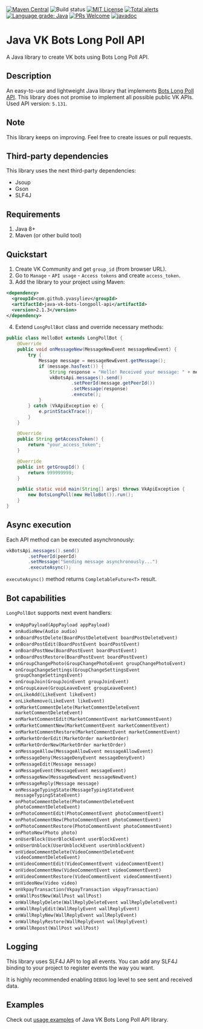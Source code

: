 [![Maven Central](https://maven-badges.herokuapp.com/maven-central/com.github.yvasyliev/java-vk-bots-longpoll-api/badge.svg?&kill_cache=1)](https://search.maven.org/artifact/com.github.yvasyliev/java-vk-bots-longpoll-api)
![Build status](https://github.com/yvasyliev/java-vk-bots-long-poll-api/actions/workflows/build-maven-project.yml/badge.svg?branch=master)
[![MIT License](http://img.shields.io/badge/license-MIT-blue.svg?style=flat)](https://github.com/yvasyliev/java-vk-bots-long-poll-api/blob/master/LICENSE)
[![Total alerts](https://img.shields.io/lgtm/alerts/g/yvasyliev/java-vk-bots-long-poll-api.svg?logo=lgtm&logoWidth=18)](https://lgtm.com/projects/g/yvasyliev/java-vk-bots-long-poll-api/alerts/)
[![Language grade: Java](https://img.shields.io/lgtm/grade/java/g/yvasyliev/java-vk-bots-long-poll-api.svg?logo=lgtm&logoWidth=18)](https://lgtm.com/projects/g/yvasyliev/java-vk-bots-long-poll-api/context:java)
[![PRs Welcome](https://img.shields.io/badge/PRs-welcome-brightgreen.svg?style=flat)](http://makeapullrequest.com)
[![javadoc](https://javadoc.io/badge2/com.github.yvasyliev/java-vk-bots-longpoll-api/javadoc.svg)](https://javadoc.io/doc/com.github.yvasyliev/java-vk-bots-longpoll-api)
# Java VK Bots Long Poll API
A Java library to create VK bots using Bots Long Poll API.

## Description
An easy-to-use and lightweight Java library that implements [Bots Long Poll API](https://vk.com/dev/bots_longpoll).
This library does not promise to implement all possible public VK APIs. Used API version: `5.131`.

## Note
This library keeps on improving. Feel free to create issues or pull requests.

## Third-party dependencies
This library uses the next third-party dependencies:
* Jsoup
* Gson
* SLF4J

## Requirements
1. Java 8+
2. Maven (or other build tool)

## Quickstart
1. Create VK Community and get `group_id` (from browser URL).
2. Go to `Manage` - `API usage` - `Access tokens` and create `access_token`.
3. Add the library to your project using Maven:
```xml
<dependency>
  <groupId>com.github.yvasyliev</groupId>
  <artifactId>java-vk-bots-longpoll-api</artifactId>
  <version>2.1.3</version>
</dependency>
```
4. Extend `LongPollBot` class and override necessary methods:
```java
public class HelloBot extends LongPollBot {
    @Override
    public void onMessageNew(MessageNewEvent messageNewEvent) {
        try {
            Message message = messageNewEvent.getMessage();
            if (message.hasText()) {
                String response = "Hello! Received your message: " + message.getText();
                vkBotsApi.messages().send()
                        .setPeerId(message.getPeerId())
                        .setMessage(response)
                        .execute();
            }
        } catch (VkApiException e) {
            e.printStackTrace();
        }
    }

    @Override
    public String getAccessToken() {
        return "your_access_token";
    }

    @Override
    public int getGroupId() {
        return 999999999;
    }

    public static void main(String[] args) throws VkApiException {
        new BotsLongPoll(new HelloBot()).run();
    }
}
```
## Async execution
Each API method can be executed asynchronously:
```java
vkBotsApi.messages().send()
        .setPeerId(peerId)
        .setMessage("Sending message asynchronously...")
        .executeAsync();
```
`executeAsync()` method returns `CompletableFuture<T>` result.
## Bot capabilities
`LongPollBot` supports next event handlers:
* `onAppPayload(AppPayload appPayload)`
* `onAudioNew(Audio audio)`
* `onBoardPostDelete(BoardPostDeleteEvent boardPostDeleteEvent)`
* `onBoardPostEdit(BoardPostEvent boardPostEvent)`
* `onBoardPostNew(BoardPostEvent boardPostEvent)`
* `onBoardPostRestore(BoardPostEvent boardPostEvent)`
* `onGroupChangePhoto(GroupChangePhotoEvent groupChangePhotoEvent)`
* `onGroupChangeSettings(GroupChangeSettingsEvent groupChangeSettingsEvent)`
* `onGroupJoin(GroupJoinEvent groupJoinEvent)`
* `onGroupLeave(GroupLeaveEvent groupLeaveEvent)`
* `onLikeAdd(LikeEvent likeEvent)`
* `onLikeRemove(LikeEvent likeEvent)`
* `onMarketCommentDelete(MarketCommentDeleteEvent marketCommentDeleteEvent)`
* `onMarketCommentEdit(MarketCommentEvent marketCommentEvent)`
* `onMarketCommentNew(MarketCommentEvent marketCommentEvent)`
* `onMarketCommentRestore(MarketCommentEvent marketCommentEvent)`
* `onMarketOrderEdit(MarketOrder marketOrder)`
* `onMarketOrderNew(MarketOrder marketOrder)`
* `onMessageAllow(MessageAllowEvent messageAllowEvent)`
* `onMessageDeny(MessageDenyEvent messageDenyEvent)`
* `onMessageEdit(Message message)`
* `onMessageEvent(MessageEvent messageEvent)`
* `onMessageNew(MessageNewEvent messageNewEvent)`
* `onMessageReply(Message message)`
* `onMessageTypingState(MessageTypingStateEvent messageTypingStateEvent)`
* `onPhotoCommentDelete(PhotoCommentDeleteEvent photoCommentDeleteEvent)`
* `onPhotoCommentEdit(PhotoCommentEvent photoCommentEvent)`
* `onPhotoCommentNew(PhotoCommentEvent photoCommentEvent)`
* `onPhotoCommentRestore(PhotoCommentEvent photoCommentEvent)`
* `onPhotoNew(Photo photo)`
* `onUserBlock(UserBlockEvent userBlockEvent)`
* `onUserUnblock(UserUnblockEvent userUnblockEvent)`
* `onVideoCommentDelete(VideoCommentDeleteEvent videoCommentDeleteEvent)`
* `onVideoCommentEdit(VideoCommentEvent videoCommentEvent)`
* `onVideoCommentNew(VideoCommentEvent videoCommentEvent)`
* `onVideoCommentRestore(VideoCommentEvent videoCommentEvent)`
* `onVideoNew(Video video)`
* `onVkpayTransaction(VkpayTransaction vkpayTransaction)`
* `onWallPostNew(WallPost wallPost)`
* `onWallReplyDelete(WallReplyDeleteEvent wallReplyDeleteEvent)`
* `onWallReplyEdit(WallReplyEvent wallReplyEvent)`
* `onWallReplyNew(WallReplyEvent wallReplyEvent)`
* `onWallReplyRestore(WallReplyEvent wallReplyEvent)`
* `onWallRepost(WallPost wallPost)`

## Logging
This library uses SLF4J API to log all events. You can add any SLF4J binding to your project to register events the way you want.

It is highly recommended enabling `DEBUG` log level to see sent and received data. 

## Examples
Check out [usage examples](https://github.com/yvasyliev/java-vk-bots-long-poll-api-examples) of Java VK Bots Long Poll API library.
